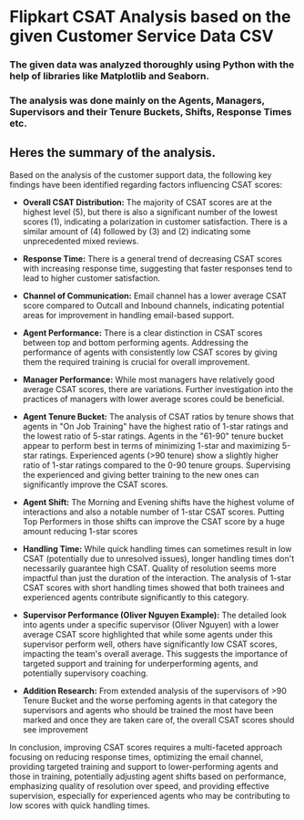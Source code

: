# Flipkart CSAT Analysis based on the given Customer Service Data CSV

### The given data was analyzed thoroughly using Python with the help of libraries like Matplotlib and Seaborn. 
### The analysis was done mainly on the Agents, Managers, Supervisors and their Tenure Buckets, Shifts, Response Times etc.

## Heres the summary of the analysis.

Based on the analysis of the customer support data, the following key findings have been identified regarding factors influencing CSAT scores:

*   **Overall CSAT Distribution:** The majority of CSAT scores are at the highest level (5), but there is also a significant number of the lowest scores (1), indicating a polarization in customer satisfaction. There is a similar amount of (4) followed by (3) and (2) indicating some unprecedented mixed reviews.

*   **Response Time:** There is a general trend of decreasing CSAT scores with increasing response time, suggesting that faster responses tend to lead to higher customer satisfaction.

*   **Channel of Communication:** Email channel has a lower average CSAT score compared to Outcall and Inbound channels, indicating potential areas for improvement in handling email-based support.

*   **Agent Performance:** There is a clear distinction in CSAT scores between top and bottom performing agents. Addressing the performance of agents with consistently low CSAT scores by giving them the required training is crucial for overall improvement.

*   **Manager Performance:** While most managers have relatively good average CSAT scores, there are variations. Further investigation into the practices of managers with lower average scores could be beneficial.

*   **Agent Tenure Bucket:** The analysis of CSAT ratios by tenure shows that agents in "On Job Training" have the highest ratio of 1-star ratings and the lowest ratio of 5-star ratings. Agents in the "61-90" tenure bucket appear to perform best in terms of minimizing 1-star and maximizing 5-star ratings. Experienced agents (>90 tenure) show a slightly higher ratio of 1-star ratings compared to the 0-90 tenure groups. Supervising the experienced and giving better training to the new ones can significantly improve the CSAT scores.

*   **Agent Shift:** The Morning and Evening shifts have the highest volume of interactions and also a notable number of 1-star CSAT scores. Putting Top Performers in those shifts can improve the CSAT score by a huge amount reducing 1-star scores

*   **Handling Time:** While quick handling times can sometimes result in low CSAT (potentially due to unresolved issues), longer handling times don't necessarily guarantee high CSAT. Quality of resolution seems more impactful than just the duration of the interaction. The analysis of 1-star CSAT scores with short handling times showed that both trainees and experienced agents contribute significantly to this category.

*   **Supervisor Performance (Oliver Nguyen Example):** The detailed look into agents under a specific supervisor (Oliver Nguyen) with a lower average CSAT score highlighted that while some agents under this supervisor perform well, others have significantly low CSAT scores, impacting the team's overall average. This suggests the importance of targeted support and training for underperforming agents, and potentially supervisory coaching.


*   **Addition Research:** From extended analysis of the supervisors of >90 Tenure Bucket and the worse perfoming agents in that category the supervisors and agents who should be trained the most have been marked and once they are taken care of, the overall CSAT scores should see improvement

In conclusion, improving CSAT scores requires a multi-faceted approach focusing on reducing response times, optimizing the email channel, providing targeted training and support to lower-performing agents and those in training, potentially adjusting agent shifts based on performance, emphasizing quality of resolution over speed, and providing effective supervision, especially for experienced agents who may be contributing to low scores with quick handling times.
